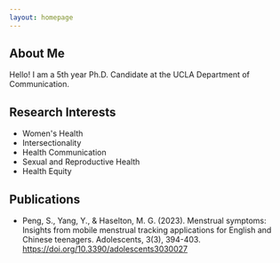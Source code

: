 ```yaml
---
layout: homepage
---
```


## About Me
Hello! I am a 5th year Ph.D. Candidate at the UCLA Department of Communication.

## Research Interests
- Women's Health
- Intersectionality
- Health Communication
- Sexual and Reproductive Health
- Health Equity

## Publications
- Peng, S., Yang, Y., & Haselton, M. G. (2023). Menstrual symptoms: Insights from 	mobile menstrual tracking applications for English and Chinese teenagers. 	Adolescents, 3(3), 394-403. <https://doi.org/10.3390/adolescents3030027>

